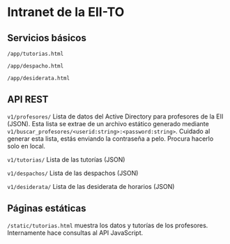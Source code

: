 # Intranet de la EII-TO

## Servicios básicos

`/app/tutorias.html`

`/app/despacho.html`

`/app/desiderata.html`

## API REST

`v1/profesores/` Lista de datos del Active Directory para profesores de la EII (JSON).  Esta lista se extrae de un archivo estático generado mediante `v1/buscar_profesores/<userid:string>:<password:string>`.  Cuidado al generar esta lista, estás enviando la contraseña a pelo.  Procura hacerlo solo en local.

`v1/tutorias/`  Lista de las tutorías (JSON)

`v1/despachos/`  Lista de las despachos (JSON)

`v1/desiderata/` Lista de las desiderata de horarios (JSON)

## Páginas estáticas

`/static/tutorias.html` muestra los datos y tutorías de los profesores.  Internamente hace consultas al API JavaScript.
